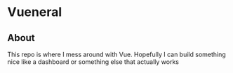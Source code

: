 # Vueneral

## About

This repo is where I mess around with Vue. Hopefully I can build something nice like a dashboard or something else that actually works
